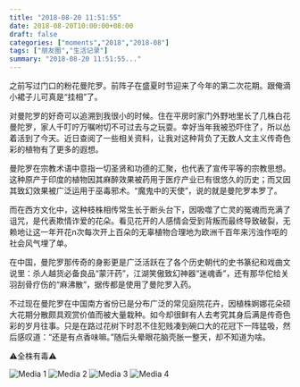 ```yaml
---
title: "2018-08-20 11:51:55"
date: 2018-08-20T10:00:00+08:00
draft: false
categories: ["moments","2018","2018-08"]
tags: ["朋友圈","生活记录"]
summary: "2018-08-20 11:51:55..."
---
```


之前写过门口的粉花曼陀罗。前阵子在盛夏时节迎来了今年的第二次花期。跟俺滴小裙子儿可真是“挂相”了。

对曼陀罗的好奇可以追溯到我很小的时候。住在平房时家门外野地里长了几株白花曼陀罗，家人千叮咛万嘱咐切不可过去与之玩耍。幸好当年我被恐吓住了，所以怂着活到了今天。近日查阅了一些相关资料，让我对这种背负了无数人文主义传奇色彩的植物有了更多的遐想。

曼陀罗在宗教术语中意指一切圣贤和功德的汇聚，也代表了宣传平等的宗教思想。这种原产于印度的植物因其麻醉效果被药用于医疗产业已有很悠久的历史；而又因其致幻效果被广泛运用于巫毒邪术。“魔鬼中的天使”，说的就是曼陀罗本罗了。

而在西方文化中，这种枝株相传常生长于断头台下，因吸噬了亡灵的冤魂而充满了诅咒，是代表欺情诈爱的花朵。看见花开的人感情会受到背叛而最终导致破裂，无赖地让这一年开花n次每次开上百朵的无辜植物合理地为欧洲千百年来污浊作呕的社会风气埋了单。

在中国，曼陀罗那传奇的身影更是广泛活跃在了各个历史朝代的史书篆纪和戏曲文说里：杀人越货必备良品“蒙汗药”，江湖笑傲致幻神器“迷魂香”，还有那华佗给关羽刮骨疗伤的“麻沸散”，据传都是使用了曼陀罗入药。

不过现在曼陀罗在中国南方省份已是分布广泛的常见庭院花卉，因植株婀娜花朵硕大花期分散颇具观赏价值而被大量栽种。如今却很鲜有人去考究其身后满是传奇色彩的岁月往事。只是在路过花树下时忍不住犯贱凑到碗口大的花冠下一阵猛吸，然后感叹道：“还是有点香味嘛。”随后头晕眼花脑壳胀一整天，却不知道为啥。

⚠️全株有毒⚠️

![Media 1](/Moments/photos/2018-08-20/201808201151550.jpg)
![Media 2](/Moments/photos/2018-08-20/201808201151551.jpg)
![Media 3](/Moments/photos/2018-08-20/201808201151552.jpg)
![Media 4](/Moments/photos/2018-08-20/201808201151553.jpg)

